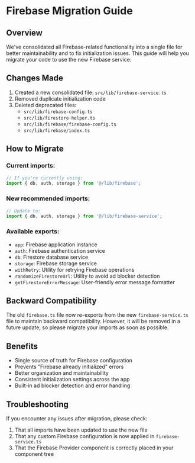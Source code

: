 # Firebase Migration Guide

## Overview

We've consolidated all Firebase-related functionality into a single file for better maintainability and to fix initialization issues. This guide will help you migrate your code to use the new Firebase service.

## Changes Made

1. Created a new consolidated file: `src/lib/firebase-service.ts`
2. Removed duplicate initialization code
3. Deleted deprecated files:
   - `src/lib/firebase-config.ts`
   - `src/lib/firestore-helper.ts`
   - `src/lib/firebase/firebase-config.ts`
   - `src/lib/firebase/index.ts`

## How to Migrate

### Current imports:

```typescript
// If you're currently using:
import { db, auth, storage } from '@/lib/firebase';
```

### New recommended imports:

```typescript
// Update to:
import { db, auth, storage } from '@/lib/firebase-service';
```

### Available exports:

- `app`: Firebase application instance
- `auth`: Firebase authentication service
- `db`: Firestore database service
- `storage`: Firebase storage service
- `withRetry`: Utility for retrying Firebase operations
- `randomizeFirestoreUrl`: Utility to avoid ad blocker detection
- `getFirestoreErrorMessage`: User-friendly error message formatter

## Backward Compatibility

The old `firebase.ts` file now re-exports from the new `firebase-service.ts` file to maintain backward compatibility. However, it will be removed in a future update, so please migrate your imports as soon as possible.

## Benefits

- Single source of truth for Firebase configuration
- Prevents "Firebase already initialized" errors
- Better organization and maintainability
- Consistent initialization settings across the app
- Built-in ad blocker detection and error handling

## Troubleshooting

If you encounter any issues after migration, please check:

1. That all imports have been updated to use the new file
2. That any custom Firebase configuration is now applied in `firebase-service.ts`
3. That the Firebase Provider component is correctly placed in your component tree 